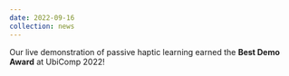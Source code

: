 ```yaml
---
date: 2022-09-16
collection: news
---
```

Our live demonstration of passive haptic learning earned the **Best Demo Award** at UbiComp 2022!